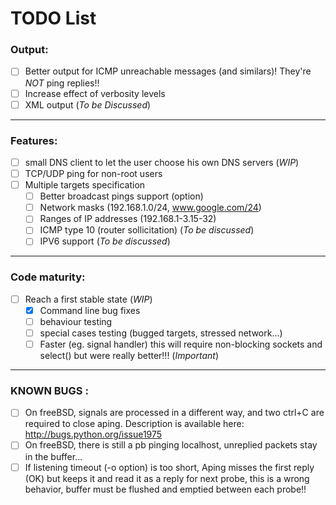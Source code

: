 
# TODO List

### Output:

* [ ] Better output for ICMP unreachable messages (and similars)! They're *NOT* ping replies!!
* [ ] Increase effect of verbosity levels
* [ ] XML output (*To be Discussed*)

---

### Features:   
* [ ] small DNS client to let the user choose his own DNS servers (*WIP*)
* [ ] TCP/UDP ping for non-root users
* [ ] Multiple targets specification
    * [ ] Better broadcast pings support (option)
    * [ ] Network masks (192.168.1.0/24, www.google.com/24)
    * [ ] Ranges of IP addresses (192.168.1-3.15-32)
    * [ ] ICMP type 10 (router sollicitation) (*To be discussed*)
    * [ ] IPV6 support (*To be discussed*)

---

### Code maturity:
* [ ] Reach a first stable state (*WIP*)
    * [X] Command line bug fixes
    * [ ] behaviour testing
    * [ ] special cases testing (bugged targets, stressed network...)
    * [ ] Faster (eg. signal handler) this will require non-blocking sockets and select() but were really better!!! (*Important*)

---

### KNOWN BUGS : 

* [ ] On freeBSD, signals are processed in a different way, and two ctrl+C are required to close aping.
        Description is available here: http://bugs.python.org/issue1975
* [ ] On freeBSD, there is still a pb pinging localhost, unreplied packets stay in the buffer...
* [ ] If listening timeout (-o option) is too short, Aping misses the first reply (OK) but keeps it
        and read it as a reply for next probe, this is a wrong behavior, buffer must be flushed and emptied
        between each probe!!
